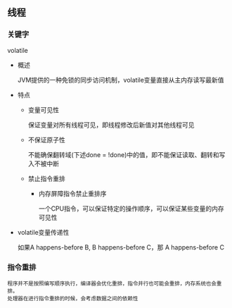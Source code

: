 ## 线程

### 关键字

volatile

* 概述

    JVM提供的一种免锁的同步访问机制，volatile变量直接从主内存读写最新值

* 特点

    * 变量可见性
      
      保证变量对所有线程可见，即线程修改后新值对其他线程可见
  
    * 不保证原子性
        
        不能确保翻转域(下述done = !done)中的值，即不能保证读取、翻转和写入不被中断
  
    * 禁止指令重排
    
        * 内存屏障指令禁止重排序
    
            一个CPU指令，可以保证特定的操作顺序，可以保证某些变量的内存可见性
  
* volatile变量传递性

  如果A happens-before B, B happens-before C，那 A happens-before C

### 指令重排

    程序并不是按照编写顺序执行，编译器会优化重排，指令并行也可能会重排，内存系统也会重排。
    处理器在进行指令重排的时候，会考虑数据之间的依赖性

